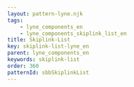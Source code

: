 ```yaml
---
layout: pattern-lyne.njk
tags: 
    - lyne_components_en
    - lyne_components_skiplink_list_en
title: Skiplink-List
key: skiplink-list-lyne_en
parent: lyne_components_en
keywords: skiplink-list
order: 360
patternId: sbbSkiplinkList
---
```

